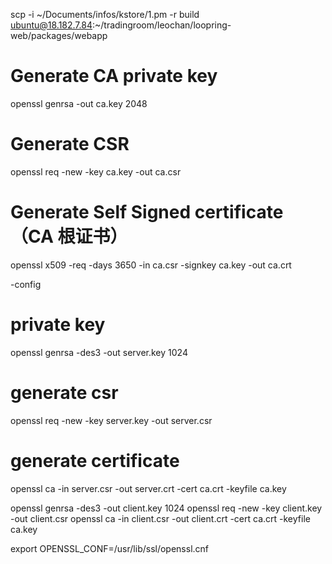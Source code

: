 scp  -i ~/Documents/infos/kstore/1.pm -r build ubuntu@18.182.7.84:~/tradingroom/leochan/loopring-web/packages/webapp

# Generate CA private key 
openssl genrsa -out ca.key 2048 
# Generate CSR 
openssl req -new -key ca.key -out ca.csr
# Generate Self Signed certificate（CA 根证书）
openssl x509 -req -days 3650 -in ca.csr -signkey ca.key -out ca.crt

-config

# private key
openssl genrsa -des3 -out server.key 1024 
# generate csr
openssl req -new -key server.key -out server.csr
# generate certificate
openssl ca -in server.csr -out server.crt -cert ca.crt -keyfile ca.key

openssl genrsa -des3 -out client.key 1024 
openssl req -new -key client.key -out client.csr
openssl ca -in client.csr -out client.crt -cert ca.crt -keyfile ca.key

export OPENSSL_CONF=/usr/lib/ssl/openssl.cnf